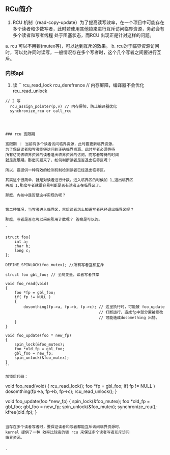 ## RCu简介
  1. RCU 机制（read-copy-update）为了提高读写效率，在一个项目中可能存在多个读者和少数写者，此时若使用其他锁来进行互斥访问临界资源，务必会有多个读者和写者线程
  处于阻塞状态，而RCU 出现正是针对这样的问题。
  
  a. rcu 可以不用锁(mutex等)，可以达到互斥的效果。
  b. rcu对于临界资源访问时，可以允许同时读写，一般情况存在多个写者时，这个几个写者之间要进行互斥。


### 内核api
1. 读 ``
  rcu_read_lock 
  rcu_derefrence // 内存屏障，编译器不会优化
  rcu_read_unlock


```
// 2 写
  rcu_assign_pointer(p,v) // 内存屏障，防止编译器优化 
  synchronize_rcu or call_rcu



```
```

### rcu 宽限期

宽限期 ： 当前有多个读者访问临界资源，此时要更新临界资源，
为了保证读者和写者能够访问到正确临界资源，此时写者必须等待
所有访问该临界资源的读者退出临界资源的访问，而写者等待的时间
就是宽限期。那麽问题来了，如何判断读者是否退出临界区呢？

所以，要提供一种有效的检测机制检测读者已经退出临界区。

其实这个很简单，就是对读者进行计数，进入临界区的时候加 1,退出临界区
再减 1,那麽写者就很容易判断是否有读者正在临界区了。

那麽，内核中是否是这样实现的呢？


第二种情况，当写者进入临界区，然后读者怎么知道写者已经退出临界区呢？

那麽，写者是否也可以采用引用计数呢？ 答案是可以的。

`
```

```
struct foo{
    int a;
    char b;
    long c;
};

DEFINE_SPINLOCK(foo_mutex); //所有写者互相互斥

struct foo gbl_foo; // 全局变量，读者写者共享

void foo_read(void)
{
    foo *fp = gbl_foo;
    if( fp != NULL )
    {
        dosomthing(fp->a, fp->b, fp->c); // 这里执行时，可能被 foo_update 
                                         // 打断运行，造成fp中部分置被修改
                                         // 可能造成dosomething 出错。
    }
}

void foo_update(foo * new_fp)
{
    spin_lock(&foo_mutex);
    foo *old_fp = gbl_foo;
    gbl_foo = new_fp;
    spin_unlock(&foo_mutex);
}
``

加锁后代码：
```
void foo_read(void)
{
    rcu_read_lock();
    foo *fp = gbl_foo;
    if( fp != NULL )
        dosomthing(fp->a, fp->b, fp->c);
    rcu_read_unlock();
}

void foo_update(foo *new_fp)
{
    spin_lock(&foo_mutex);
    foo *old_fp = gbl_foo;
    gbl_foo = new_fp;
    spin_unlock(&foo_mutex);
    synchronize_rcu();
    kfree(old_fp);
}
```

当存在多个读者写者时，要保证读者和写者都能互斥访问临界资源时，
kernel 提供了一种 效率比较高的锁 rcu 来保证多个读者写者互斥访问
临界资源。


`
